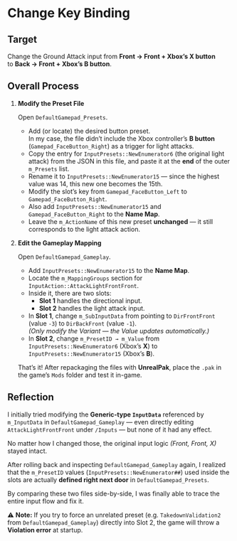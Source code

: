 # Change Key Binding

## Target

Change the Ground Attack input from **Front → Front + Xbox’s X button**  
to **Back → Front + Xbox’s B button**.

## Overall Process

1. **Modify the Preset File**

   Open `DefaultGamepad_Presets`.

   - Add (or locate) the desired button preset.  
     In my case, the file didn’t include the Xbox controller’s **B button** (`Gamepad_FaceButton_Right`) as a trigger for light attacks.
   - Copy the entry for `InputPresets::NewEnumerator6` (the original light attack) from the JSON in this file, and paste it at the **end** of the outer `m_Presets` list.
   - Rename it to `InputPresets::NewEnumerator15` — since the highest value was 14, this new one becomes the 15th.
   - Modify the slot’s key from `Gamepad_FaceButton_Left` to `Gamepad_FaceButton_Right`.
   - Also add `InputPresets::NewEnumerator15` and `Gamepad_FaceButton_Right` to the **Name Map**.
   - Leave the `m_ActionName` of this new preset **unchanged** — it still corresponds to the light attack action.

2. **Edit the Gameplay Mapping**

   Open `DefaultGamepad_Gameplay`.

   - Add `InputPresets::NewEnumerator15` to the **Name Map**.
   - Locate the `m_MappingGroups` section for `InputAction::AttackLightFrontFront`.
   - Inside it, there are two slots:
     - **Slot 1** handles the directional input.
     - **Slot 2** handles the light attack input.
   - In **Slot 1**, change `m_SubInputData` from pointing to `DirFrontFront` (value `-3`) to `DirBackFront` (value `-1`).  
     *(Only modify the Variant — the Value updates automatically.)*
   - In **Slot 2**, change `m_PresetID → m_Value` from `InputPresets::NewEnumerator6` (Xbox’s **X**) to `InputPresets::NewEnumerator15` (Xbox’s **B**).

   That’s it! After repackaging the files with **UnrealPak**, place the `.pak` in the game’s `Mods` folder and test it in-game.

## Reflection

I initially tried modifying the **Generic-type `InputData`** referenced by `m_InputData` in `DefaultGamepad_Gameplay` — even directly editing `AttackLightFrontFront` under `/Inputs` — but none of it had any effect.

No matter how I changed those, the original input logic *(Front, Front, X)* stayed intact.

After rolling back and inspecting `DefaultGamepad_Gameplay` again, I realized that the `m_PresetID` values (`InputPresets::NewEnumerator##`) used inside the slots are actually **defined right next door** in `DefaultGamepad_Presets`.

By comparing these two files side-by-side, I was finally able to trace the entire input flow and fix it.

⚠️ **Note:** If you try to force an unrelated preset (e.g. `TakedownValidation2` from `DefaultGamepad_Gameplay`) directly into Slot 2, the game will throw a **Violation error** at startup.
